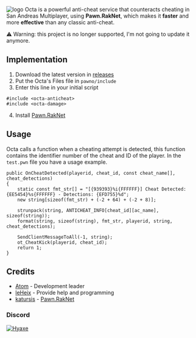 ![logo](https://i.imgur.com/RwQNuf4.png)
Octa is a powerful anti-cheat service that counteracts cheating in San Andreas Multiplayer, using **Pawn.RakNet**, which makes it **faster** and more **effective** than any classic anti-cheat.

⚠️ Warning: this project is no longer supported, I'm not going to update it anymore.

## Implementation
1. Download the latest version in [releases](https://github.com/Hyaxe/octa-anticheat/releases)
2. Put the Octa's Files file in `pawno/include`
3. Enter this line in your initial script
```pawn
#include <octa-anticheat>
#include <octa-damage>
```
4. Install [Pawn.RakNet](https://github.com/katursis/Pawn.RakNet)

## Usage
Octa calls a function when a cheating attempt is detected, this function contains the identifier number of the cheat and ID of the player. In the `test.pwn` file you have a usage example.

```pawn
public OnCheatDetected(playerid, cheat_id, const cheat_name[], cheat_detections)
{
	static const fmt_str[] = "[{939393}%i{FFFFFF}] Cheat Detected: {EE5454}%s{FFFFFF} - Detections: {EFD755}%d";
	new string[sizeof(fmt_str) + (-2 + 64) + (-2 + 8)];

	strunpack(string, ANTICHEAT_INFO[cheat_id][ac_name], sizeof(string));
	format(string, sizeof(string), fmt_str, playerid, string, cheat_detections);

	SendClientMessageToAll(-1, string);
	ot_CheatKick(playerid, cheat_id);
	return 1;
}
```

## Credits
* [Atom](https://github.com/RealAtom) - Development leader
* [leHeix](https://github.com/joseepe) - Provide help and programming
* [katursis](https://github.com/katursis) - [Pawn.RakNet](https://github.com/katursis/Pawn.RakNet/)

### Discord
[![Hyaxe](https://discordapp.com/api/guilds/586980198910656521/embed.png?style=banner2)](https://www.hyaxe.com/discord)
